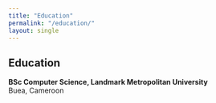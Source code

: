 ```yaml
---
title: "Education"
permalink: "/education/"
layout: single
---
```


## Education

**BSc Computer Science, Landmark Metropolitan University**  
Buea, Cameroon
